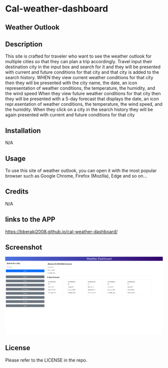 # Cal-weather-dashboard

## Weather Outlook

## Description

This site is crafted for traveler who want to see the weather outlook for multiple cities so that they can plan a trip accordingly.
Travel input their destination city in the input box and search for it and they will be presented with current and future conditions
for that city and that city is added to the search history. WHEN they view current weather conditions for that city
then they will be presented with the city name, the date, an icon representation of weather conditions, the temperature, the humidity, and the wind speed
When they view future weather conditions for that city then they will be presented with a 5-day forecast that displays the date, an icon repr.esentation of weather conditions, the temperature, the wind speed, and the humidity. When they click on a city in the search history they will be again presented with current and future conditions for that city

## Installation

N/A

## Usage

To use this site of weather outlook, you can open it with the most popular browser such as Google Chrome, Firefox (Mozilla), Edge and so on...

## Credits

N/A

## links to the APP

https://bberaki2008.github.io/cal-weather-dashboard/

## Screenshot

![Alt Screenshoot of weather 5 days weather outlook](./assests/img/weather.png)

## License

Please refer to the LICENSE in the repo.

